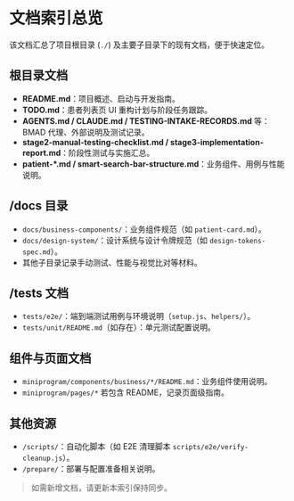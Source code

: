 # 文档索引总览

该文档汇总了项目根目录 (`./`) 及主要子目录下的现有文档，便于快速定位。

## 根目录文档

- **README.md**：项目概述、启动与开发指南。
- **TODO.md**：患者列表页 UI 重构计划与阶段任务跟踪。
- **AGENTS.md / CLAUDE.md / TESTING-INTAKE-RECORDS.md** 等：BMAD 代理、外部说明及测试记录。
- **stage2-manual-testing-checklist.md / stage3-implementation-report.md**：阶段性测试与实施汇总。
- **patient-\*.md / smart-search-bar-structure.md**：业务组件、用例与性能说明。

## /docs 目录

- `docs/business-components/`：业务组件规范（如 `patient-card.md`）。
- `docs/design-system/`：设计系统与设计令牌规范（如 `design-tokens-spec.md`）。
- 其他子目录记录手动测试、性能与视觉比对等材料。

## /tests 文档

- `tests/e2e/`：端到端测试用例与环境说明（`setup.js`、`helpers/`）。
- `tests/unit/README.md`（如存在）：单元测试配置说明。

## 组件与页面文档

- `miniprogram/components/business/*/README.md`：业务组件使用说明。
- `miniprogram/pages/*` 若包含 README，记录页面级指南。

## 其他资源

- `/scripts/`：自动化脚本（如 E2E 清理脚本 `scripts/e2e/verify-cleanup.js`）。
- `/prepare/`：部署与配置准备相关说明。

> 如需新增文档，请更新本索引保持同步。
